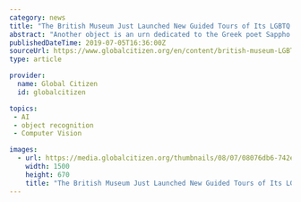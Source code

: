 ```yaml
---
category: news
title: "The British Museum Just Launched New Guided Tours of Its LGBTQ Treasures"
abstract: "Another object is an urn dedicated to the Greek poet Sappho ... and living the life of their choice there for 50 years,” according to the museum. Recognition and celebration of LGBTQ history is a vital component of helping to improve representation ..."
publishedDateTime: 2019-07-05T16:36:00Z
sourceUrl: https://www.globalcitizen.org/en/content/british-museum-LGBTQ-tours-london-uk/
type: article

provider:
  name: Global Citizen
  id: globalcitizen

topics:
 - AI
 - object recognition
 - Computer Vision

images:
  - url: https://media.globalcitizen.org/thumbnails/08/07/08076db6-742e-4354-8e47-a1399a6844a4/12867419204_cc426e5243_h.jpg__1500x670_q85_crop_subsampling-2.jpg
    width: 1500
    height: 670
    title: "The British Museum Just Launched New Guided Tours of Its LGBTQ Treasures"
---
```

